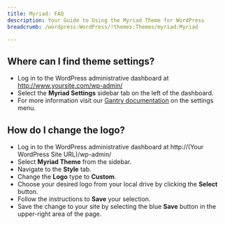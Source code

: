 ```yaml
---
title: Myriad: FAQ
description: Your Guide to Using the Myriad Theme for WordPress
breadcrumb: /wordpress:WordPress/!themes:Themes/myriad:Myriad

---
```


Where can I find theme settings?
-----
* Log in to the WordPress administrative dashboard at http://www.yoursite.com/wp-admin/
* Select the **Myriad Settings** sidebar tab on the left of the dashboard.
* For more information visit our [Gantry documentation][gantry] on the settings menu.

How do I change the logo?
-----

* Log in to the WordPress administrative dashboard at http://(Your WordPress Site URL)/wp-admin/
* Select **Myriad Theme** from the sidebar.
* Navigate to the **Style** tab.
* Change the **Logo** type to **Custom**.
* Choose your desired logo from your local drive by clicking the **Select** button.
* Follow the instructions to **Save** your selection.
* Save the change to your site by selecting the blue **Save** button in the upper-right area of the page.

[gantry]: http://gantry-framework.org/documentation/wordpress/configure/